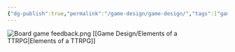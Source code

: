 ```yaml
---
{"dg-publish":true,"permalink":"/game-design/game-design/","tags":["game-design"],"noteIcon":1}
---
```


![Board game feedback.png](/img/user/img/Board%20game%20feedback.png)
[[Game Design/Elements of a TTRPG\|Elements of a TTRPG]]